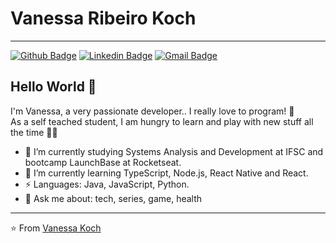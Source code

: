 # Vanessa Ribeiro Koch 

---

[![Github Badge](https://img.shields.io/badge/-Github-000?style=flat-square&logo=Github&logoColor=white&link=https://github.com/vanessakoch)](https://github.com/vanessakoch)
[![Linkedin Badge](https://img.shields.io/badge/-LinkedIn-blue?style=flat-square&logo=Linkedin&logoColor=white&link=https://www.linkedin.com/in/vanessa-ribeiro-koch-134792b8/)](https://www.linkedin.com/in/vanessa-ribeiro-koch-134792b8/)
[![Gmail Badge](https://img.shields.io/badge/-Gmail-c14438?style=flat-square&logo=Gmail&logoColor=white&link=mailto:vahnkoch@gmail.com)](mailto:vahnkoch@gmail.com)



## Hello World 🙋 
I'm Vanessa, a very passionate developer.. I really love to program! 💙 <br />
As a self teached student, I am hungry to learn and play with new stuff all the time 👨‍💻 

- 🔭 I’m currently studying Systems Analysis and Development at IFSC and bootcamp LaunchBase at Rocketseat.
- 🌱 I’m currently learning TypeScript, Node.js, React Native and React.
-  ⚡ Languages: Java, JavaScript, Python.
- 💬 Ask me about: tech, series, game, health

---
⭐️ From [Vanessa Koch](https://github.com/vanessakoch)